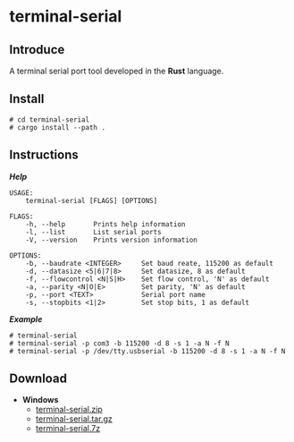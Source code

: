 # terminal-serial

## Introduce
A terminal serial port tool developed in the **Rust** language.

## Install

```shell
# cd terminal-serial
# cargo install --path .
```

## Instructions
***Help***
```shell
USAGE:
    terminal-serial [FLAGS] [OPTIONS]

FLAGS:
    -h, --help       Prints help information
    -l, --list       List serial ports
    -V, --version    Prints version information

OPTIONS:
    -b, --baudrate <INTEGER>     Set baud reate, 115200 as default
    -d, --datasize <5|6|7|8>     Set datasize, 8 as default
    -f, --flowcontrol <N|S|H>    Set flow control, 'N' as default
    -a, --parity <N|O|E>         Set parity, 'N' as default
    -p, --port <TEXT>            Serial port name
    -s, --stopbits <1|2>         Set stop bits, 1 as default
```
***Example***
```shell
# terminal-serial
# terminal-serial -p com3 -b 115200 -d 8 -s 1 -a N -f N
# terminal-serial -p /dev/tty.usbserial -b 115200 -d 8 -s 1 -a N -f N
```

## Download
- **Windows**
    - [terminal-serial.zip](https://gitee.com/wuyan19/application/blob/master/terminal-serial/windows/terminal-serial.zip)
    - [terminal-serial.tar.gz](https://gitee.com/wuyan19/application/blob/master/terminal-serial/windows/terminal-serial.tar.gz)
    - [terminal-serial.7z](https://gitee.com/wuyan19/application/blob/master/terminal-serial/windows/terminal-serial.7z)